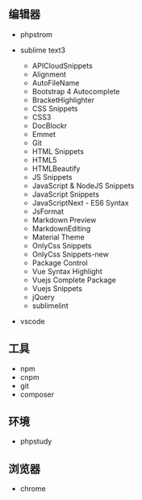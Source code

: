 ## 编辑器
- phpstrom
- sublime text3
    - APICloudSnippets
    - Alignment
    - AutoFileName
    - Bootstrap 4 Autocomplete
    - BracketHighlighter
    - CSS Snippets
    - CSS3
    - DocBlockr
    - Emmet
    - Git
    - HTML Snippets
    - HTML5
    - HTMLBeautify
    - JS Snippets
    - JavaScript & NodeJS Snippets
    - JavaScript Snippets
    - JavaScriptNext - ES6 Syntax
    - JsFormat
    - Markdown Preview
    - MarkdownEditing
    - Material Theme
    - OnlyCss Snippets
    - OnlyCss Snippets-new
    - Package Control
    - Vue Syntax Highlight
    - Vuejs Complete Package
    - Vuejs Snippets
    - jQuery
    - sublimelint

- vscode

## 工具
- npm
- cnpm
- git
- composer

## 环境
- phpstudy

## 浏览器
- chrome